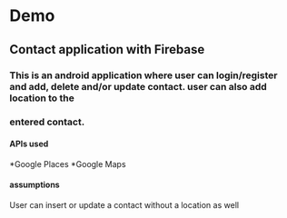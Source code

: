 # Demo
## Contact application with Firebase

### This is an android application where user can login/register and add, delete and/or update contact. user can also add location to the
### entered contact.
#### APIs used
*Google Places
*Google Maps

#### assumptions
User can insert or update a contact without a location as well








